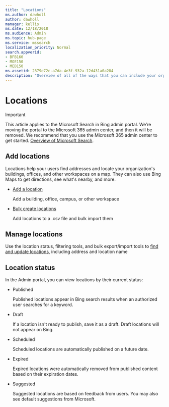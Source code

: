 ```yaml
---
title: "Locations"
ms.author: dawholl
author: dawholl
manager: kellis
ms.date: 12/18/2018
ms.audience: Admin
ms.topic: hub-page
ms.service: mssearch
localization_priority: Normal
search.appverid:
- BFB160
- MOE150
- MED150
ms.assetid: 2379e72c-a7da-4e3f-932a-12d431a0a284
description: "Overview of all of the ways that you can include your organization's locations in Microsoft Search work results"
---
```


# Locations

> [!IMPORTANT]
> This article applies to the Microsoft Search in Bing admin portal. We’re moving the portal to the Microsoft 365 admin center, and then it will be removed. We recommend that you use the Microsoft 365 admin center to get started. [Overview of Microsoft Search](overview-microsoft-search.md).
    
## Add locations

Locations help your users find addresses and locate your organization's buildings, offices, and other workspaces on a map. They can also use Bing Maps to get directions, see what's nearby, and more.
  
- [Add a location](add-a-location.md)
    
    Add a building, office, campus, or other workspace
    
- [Bulk create locations](bulk-create-locations.md)
    
    Add locations to a .csv file and bulk import them
    
## Manage locations

Use the location status, filtering tools, and bulk export/import tools to [find and update locations](manage-locations.md), including address and location name
  
## Location status

In the Admin portal, you can view locations by their current status:
  
- Published
    
    Published locations appear in Bing search results when an authorized user searches for a keyword.
    
- Draft
    
    If a location isn't ready to publish, save it as a draft. Draft locations will not appear on Bing.
    
- Scheduled
    
    Scheduled locations are automatically published on a future date.
    
- Expired
    
    Expired locations were automatically removed from published content based on their expiration dates.
    
- Suggested
    
    Suggested locations are based on feedback from users. You may also see default suggestions from Microsoft.

  

